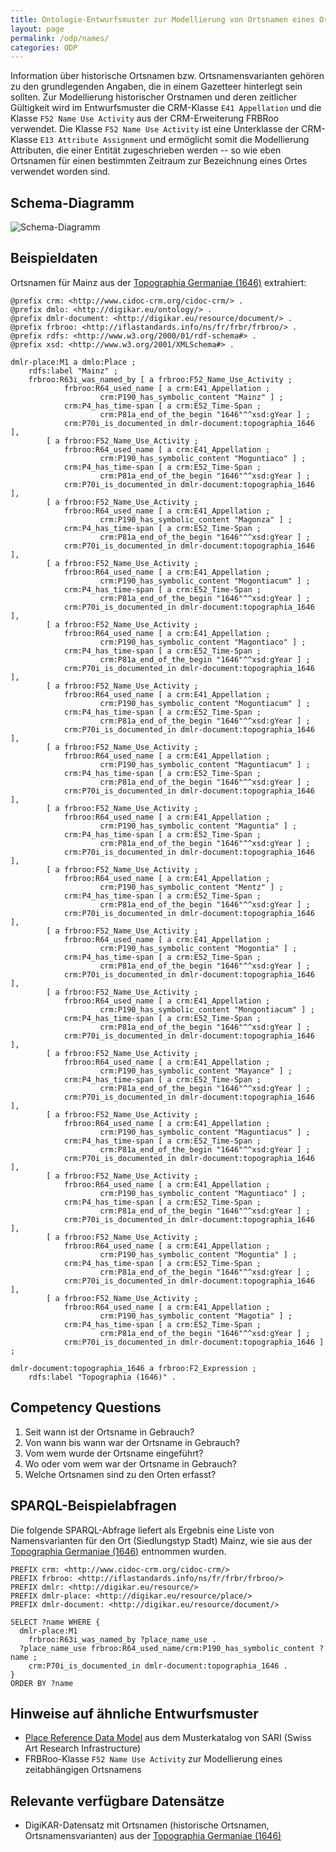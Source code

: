 ```yaml
---
title: Ontologie-Entwurfsmuster zur Modellierung von Ortsnamen eines Ortes
layout: page
permalink: /odp/names/
categories: ODP
---
```


Information über historische Ortsnamen bzw. Ortsnamensvarianten gehören zu den grundlegenden Angaben, die in einem Gazetteer hinterlegt sein sollten. Zur Modellierung historischer Orstnamen und deren zeitlicher Gültigkeit wird im Entwurfsmuster die CRM-Klasse `E41 Appellation` und die Klasse `F52 Name Use Activity` aus der CRM-Erweiterung FRBRoo verwendet. Die Klasse `F52 Name Use Activity` ist eine Unterklasse der CRM-Klasse `E13 Attribute Assignment` und ermöglicht somit die Modellierung Attributen, die einer Entität zugeschrieben werden -- so wie eben Ortsnamen für einen bestimmten Zeitraum zur Bezeichnung eines Ortes verwendet worden sind.

## Schema-Diagramm

![Schema-Diagramm](/DigiKAR-Ontology-Design/img/dmlo-place-name.svg)


## Beispieldaten

Ortsnamen für Mainz aus der [Topographia Germaniae (1646)](https://de.wikisource.org/wiki/Topographia_Colonia_et_al.) extrahiert:

```turtle
@prefix crm: <http://www.cidoc-crm.org/cidoc-crm/> .
@prefix dmlo: <http://digikar.eu/ontology/> .
@prefix dmlr-document: <http://digikar.eu/resource/document/> .
@prefix frbroo: <http://iflastandards.info/ns/fr/frbr/frbroo/> .
@prefix rdfs: <http://www.w3.org/2000/01/rdf-schema#> .
@prefix xsd: <http://www.w3.org/2001/XMLSchema#> .

dmlr-place:M1 a dmlo:Place ;
    rdfs:label "Mainz" ;
    frbroo:R63i_was_named_by [ a frbroo:F52_Name_Use_Activity ;
            frbroo:R64_used_name [ a crm:E41_Appellation ;
                    crm:P190_has_symbolic_content "Mainz" ] ;
            crm:P4_has_time-span [ a crm:E52_Time-Span ;
                    crm:P81a_end_of_the_begin "1646"^^xsd:gYear ] ;
            crm:P70i_is_documented_in dmlr-document:topographia_1646 ],
        [ a frbroo:F52_Name_Use_Activity ;
            frbroo:R64_used_name [ a crm:E41_Appellation ;
                    crm:P190_has_symbolic_content "Moguntiaco" ] ;
            crm:P4_has_time-span [ a crm:E52_Time-Span ;
                    crm:P81a_end_of_the_begin "1646"^^xsd:gYear ] ;
            crm:P70i_is_documented_in dmlr-document:topographia_1646 ],            
        [ a frbroo:F52_Name_Use_Activity ;
            frbroo:R64_used_name [ a crm:E41_Appellation ;
                    crm:P190_has_symbolic_content "Magonza" ] ;
            crm:P4_has_time-span [ a crm:E52_Time-Span ;
                    crm:P81a_end_of_the_begin "1646"^^xsd:gYear ] ;
            crm:P70i_is_documented_in dmlr-document:topographia_1646 ],
        [ a frbroo:F52_Name_Use_Activity ;
            frbroo:R64_used_name [ a crm:E41_Appellation ;
                    crm:P190_has_symbolic_content "Mogontiacum" ] ;
            crm:P4_has_time-span [ a crm:E52_Time-Span ;
                    crm:P81a_end_of_the_begin "1646"^^xsd:gYear ] ;
            crm:P70i_is_documented_in dmlr-document:topographia_1646 ],
        [ a frbroo:F52_Name_Use_Activity ;
            frbroo:R64_used_name [ a crm:E41_Appellation ;
                    crm:P190_has_symbolic_content "Magontiaco" ] ;
            crm:P4_has_time-span [ a crm:E52_Time-Span ;
                    crm:P81a_end_of_the_begin "1646"^^xsd:gYear ] ;
            crm:P70i_is_documented_in dmlr-document:topographia_1646 ],
        [ a frbroo:F52_Name_Use_Activity ;
            frbroo:R64_used_name [ a crm:E41_Appellation ;
                    crm:P190_has_symbolic_content "Moguntiacum" ] ;
            crm:P4_has_time-span [ a crm:E52_Time-Span ;
                    crm:P81a_end_of_the_begin "1646"^^xsd:gYear ] ;
            crm:P70i_is_documented_in dmlr-document:topographia_1646 ],
        [ a frbroo:F52_Name_Use_Activity ;
            frbroo:R64_used_name [ a crm:E41_Appellation ;
                    crm:P190_has_symbolic_content "Maguntiacum" ] ;
            crm:P4_has_time-span [ a crm:E52_Time-Span ;
                    crm:P81a_end_of_the_begin "1646"^^xsd:gYear ] ;
            crm:P70i_is_documented_in dmlr-document:topographia_1646 ],
        [ a frbroo:F52_Name_Use_Activity ;
            frbroo:R64_used_name [ a crm:E41_Appellation ;
                    crm:P190_has_symbolic_content "Maguntia" ] ;
            crm:P4_has_time-span [ a crm:E52_Time-Span ;
                    crm:P81a_end_of_the_begin "1646"^^xsd:gYear ] ;
            crm:P70i_is_documented_in dmlr-document:topographia_1646 ],
        [ a frbroo:F52_Name_Use_Activity ;
            frbroo:R64_used_name [ a crm:E41_Appellation ;
                    crm:P190_has_symbolic_content "Mentz" ] ;
            crm:P4_has_time-span [ a crm:E52_Time-Span ;
                    crm:P81a_end_of_the_begin "1646"^^xsd:gYear ] ;
            crm:P70i_is_documented_in dmlr-document:topographia_1646 ],
        [ a frbroo:F52_Name_Use_Activity ;
            frbroo:R64_used_name [ a crm:E41_Appellation ;
                    crm:P190_has_symbolic_content "Mogontia" ] ;
            crm:P4_has_time-span [ a crm:E52_Time-Span ;
                    crm:P81a_end_of_the_begin "1646"^^xsd:gYear ] ;
            crm:P70i_is_documented_in dmlr-document:topographia_1646 ],
        [ a frbroo:F52_Name_Use_Activity ;
            frbroo:R64_used_name [ a crm:E41_Appellation ;
                    crm:P190_has_symbolic_content "Mongontiacum" ] ;
            crm:P4_has_time-span [ a crm:E52_Time-Span ;
                    crm:P81a_end_of_the_begin "1646"^^xsd:gYear ] ;
            crm:P70i_is_documented_in dmlr-document:topographia_1646 ],
        [ a frbroo:F52_Name_Use_Activity ;
            frbroo:R64_used_name [ a crm:E41_Appellation ;
                    crm:P190_has_symbolic_content "Mayance" ] ;
            crm:P4_has_time-span [ a crm:E52_Time-Span ;
                    crm:P81a_end_of_the_begin "1646"^^xsd:gYear ] ;
            crm:P70i_is_documented_in dmlr-document:topographia_1646 ],
        [ a frbroo:F52_Name_Use_Activity ;
            frbroo:R64_used_name [ a crm:E41_Appellation ;
                    crm:P190_has_symbolic_content "Maguntiacus" ] ;
            crm:P4_has_time-span [ a crm:E52_Time-Span ;
                    crm:P81a_end_of_the_begin "1646"^^xsd:gYear ] ;
            crm:P70i_is_documented_in dmlr-document:topographia_1646 ],
        [ a frbroo:F52_Name_Use_Activity ;
            frbroo:R64_used_name [ a crm:E41_Appellation ;
                    crm:P190_has_symbolic_content "Maguntiaco" ] ;
            crm:P4_has_time-span [ a crm:E52_Time-Span ;
                    crm:P81a_end_of_the_begin "1646"^^xsd:gYear ] ;
            crm:P70i_is_documented_in dmlr-document:topographia_1646 ],
        [ a frbroo:F52_Name_Use_Activity ;
            frbroo:R64_used_name [ a crm:E41_Appellation ;
                    crm:P190_has_symbolic_content "Moguntia" ] ;
            crm:P4_has_time-span [ a crm:E52_Time-Span ;
                    crm:P81a_end_of_the_begin "1646"^^xsd:gYear ] ;
            crm:P70i_is_documented_in dmlr-document:topographia_1646 ],
        [ a frbroo:F52_Name_Use_Activity ;
            frbroo:R64_used_name [ a crm:E41_Appellation ;
                    crm:P190_has_symbolic_content "Magotia" ] ;
            crm:P4_has_time-span [ a crm:E52_Time-Span ;
                    crm:P81a_end_of_the_begin "1646"^^xsd:gYear ] ;
            crm:P70i_is_documented_in dmlr-document:topographia_1646 ] ;
            
dmlr-document:topographia_1646 a frbroo:F2_Expression ;
    rdfs:label "Topographia (1646)" .
```


## Competency Questions

1. Seit wann ist der Ortsname in Gebrauch?
2. Von wann bis wann war der Ortsname in Gebrauch?
3. Vom wem wurde der Ortsname eingeführt?
4. Wo oder vom wem war der Ortsname in Gebrauch?
5. Welche Ortsnamen sind zu den Orten erfasst?


## SPARQL-Beispielabfragen

Die folgende SPARQL-Abfrage liefert als Ergebnis eine Liste von Namensvarianten für den Ort (Siedlungstyp Stadt) Mainz, wie sie aus der [Topographia Germaniae (1646)](https://de.wikisource.org/wiki/Topographia_Colonia_et_al.)  entnommen wurden.

```sparql
PREFIX crm: <http://www.cidoc-crm.org/cidoc-crm/>
PREFIX frbroo: <http://iflastandards.info/ns/fr/frbr/frbroo/>
PREFIX dmlr: <http://digikar.eu/resource/>
PREFIX dmlr-place: <http://digikar.eu/resource/place/>
PREFIX dmlr-document: <http://digikar.eu/resource/document/>

SELECT ?name WHERE {
  dmlr-place:M1 
    frbroo:R63i_was_named_by ?place_name_use .
  ?place_name_use frbroo:R64_used_name/crm:P190_has_symbolic_content ?name ;
    crm:P70i_is_documented_in dmlr-document:topographia_1646 .
}
ORDER BY ?name
```

## Hinweise auf ähnliche Entwurfsmuster

- [Place Reference Data Model](https://docs.swissartresearch.net/et/place/#names-and-classifications) aus dem Musterkatalog von SARI (Swiss Art Research Infrastructure)
- FRBRoo-Klasse `F52 Name Use Activity` zur Modellierung eines zeitabhängigen Ortsnamens


## Relevante verfügbare Datensätze

- DigiKAR-Datensatz mit Ortsnamen (historische Ortsnamen, Ortsnamensvarianten) aus der [Topographia Germaniae (1646)](https://de.wikisource.org/wiki/Topographia_Colonia_et_al.)

